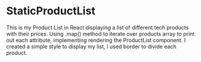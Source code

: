 # StaticProductList
 This is my Product List in React displaying a list of different tech products with their prices. Using .map() method to iterate over products array to print out each attribute, implementing rendering the ProductList component.
 I created a simple style to display my list, I used border to divide each product.
